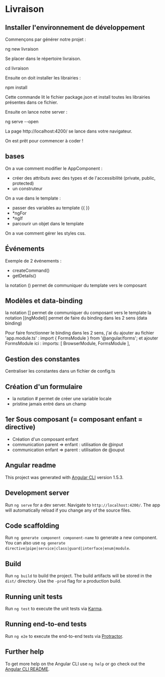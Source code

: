 # Livraison

## Installer l'environnement de développement

Commençons par générer notre projet :

ng new livraison

Se placer dans le répertoire livraison.

cd livraison

Ensuite on doit installer les librairies :

npm install 

Cette commande lit le fichier package.json et install toutes les librairies présentes dans ce fichier.

Ensuite on lance notre server :

ng serve --open

La page http://localhost:4200/ se lance dans votre navigateur.

On est prêt pour commencer à coder !

## bases 

On a vue comment modifier le AppComponent :
- créer des attributs avec des types et de l'accessibilité (private, public, protected)
- un construteur

On a vue dans le template :
- passer des variables au template {{ }}
- *ngFor
- *ngIf
- parcourir un objet dans le template

On a vue comment gérer les styles css.

## Événements

Exemple de 2 événements :
- createCommand()
- getDetails()

la notation () permet de communiquer du template vers le composant

## Modèles et data-binding

la notation [] permet de communiquer du composant vers le template
la notation [(ngModel)] permet de faire du binding dans les 2 sens (data binding)

Pour faire fonctionner le binding dans les 2 sens,
j'ai du ajouter au fichier 'app.module.ts' :
import { FormsModule } from '@angular/forms';
et ajouter FormsModule ici :
 imports: [
    BrowserModule, FormsModule
  ],

## Gestion des constantes

Centraliser les constantes dans un fichier de config.ts

## Création d'un formulaire

- la notation # permet de créer une variable locale
- pristine jamais entré dans un champ

## 1er Sous composant (= composant enfant = directive)

- Création d'un composant enfant
- communication parent => enfant : utilisation de @input
- communication enfant => parent : utilisation de @ouput



## Angular readme

This project was generated with [Angular CLI](https://github.com/angular/angular-cli) version 1.5.3.

## Development server

Run `ng serve` for a dev server. Navigate to `http://localhost:4200/`. The app will automatically reload if you change any of the source files.

## Code scaffolding

Run `ng generate component component-name` to generate a new component. You can also use `ng generate directive|pipe|service|class|guard|interface|enum|module`.

## Build

Run `ng build` to build the project. The build artifacts will be stored in the `dist/` directory. Use the `-prod` flag for a production build.

## Running unit tests

Run `ng test` to execute the unit tests via [Karma](https://karma-runner.github.io).

## Running end-to-end tests

Run `ng e2e` to execute the end-to-end tests via [Protractor](http://www.protractortest.org/).

## Further help

To get more help on the Angular CLI use `ng help` or go check out the [Angular CLI README](https://github.com/angular/angular-cli/blob/master/README.md).
